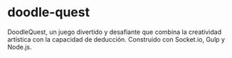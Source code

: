 # doodle-quest
 DoodleQuest, un juego divertido y desafiante que combina la creatividad artística con la capacidad de deducción. Construido con Socket.io, Gulp y Node.js.
